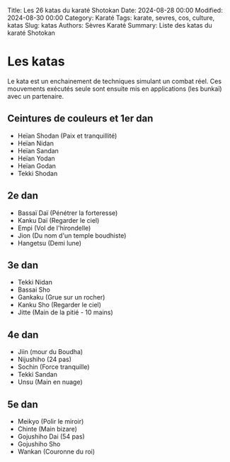 Title: Les 26 katas du karaté Shotokan
Date: 2024-08-28 00:00
Modified: 2024-08-30 00:00
Category: Karaté
Tags: karate, sevres, cos, culture, katas
Slug: katas
Authors: Sèvres Karaté 
Summary: Liste des katas du karaté Shotokan

# Les katas

Le kata est un enchainement de techniques simulant un combat réel. Ces mouvements exécutés seule sont ensuite mis en applications (les bunkaï) avec un partenaire.

## Ceintures de couleurs et 1er dan

- Heïan Shodan (Paix et tranquillité)
- Heïan Nidan
- Heïan Sandan
- Heïan Yodan
- Heïan Godan
- Tekki Shodan

## 2e dan

- Bassaï Daï (Pénétrer la forteresse)
- Kanku Daï (Regarder le ciel)
- Empi (Vol de l'hirondelle)
- Jion (Du nom d'un temple boudhiste)
- Hangetsu (Demi lune)

## 3e dan

- Tekki Nidan
- Bassai Sho
- Gankaku (Grue sur un rocher)
- Kanku Sho (Regarder le ciel)
- Jitte (Main de la pitié - 10 mains)

## 4e dan

- Jiin (mour du Boudha)
- Nijushiho (24 pas)
- Sochin (Force tranquille)
- Tekki Sandan
- Unsu (Main en nuage)

## 5e dan

- Meikyo (Polir le miroir)
- Chinte (Main bizare)
- Gojushiho Dai (54 pas)
- Gojushiho Sho
- Wankan (Couronne du roi)
